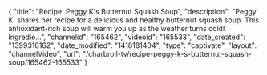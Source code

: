 {
    "title": "Recipe: Peggy K's Butternut Squash Soup",
    "description": "Peggy K. shares her recipe for a delicious and healthy butternut squash soup. This antioxidant-rich soup will warm you up as the weather turns cold! Ingredie...",
    "channelid": "165462",
    "videoid": "165533",
    "date_created": "1399316162",
    "date_modified": "1418181404",
    "type": "captivate",
    "layout": "channelVideo",
    "url": "\/charbroil-tv\/recipe-peggy-k-s-butternut-squash-soup\/165462-165533"
}